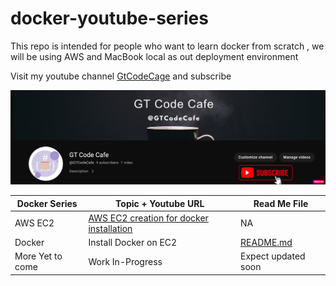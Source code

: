 # docker-youtube-series
This repo is intended for people who want to learn docker from scratch , we will be using AWS and MacBook local as out deployment environment

Visit my youtube channel [GtCodeCage](https://www.youtube.com/channel/UCbtpE4JlXiMH-uYtE-5p_6A) and subscribe

![](Youtube-Banner.png)

| Docker Series | Topic + Youtube URL | Read Me File
| ------ | ------ | ---|
| AWS EC2 | [AWS EC2 creation for docker installation](https://www.youtube.com/watch?v=-xIQZPq0XDc&t=146s) | NA
| Docker | Install Docker on EC2 |  [README.md](https://github.com/gdwntheophilus/docker-youtube-series/tree/main/series-01-install-docker-on-ec2)
| More Yet to come | Work In-Progress | Expect updated soon
